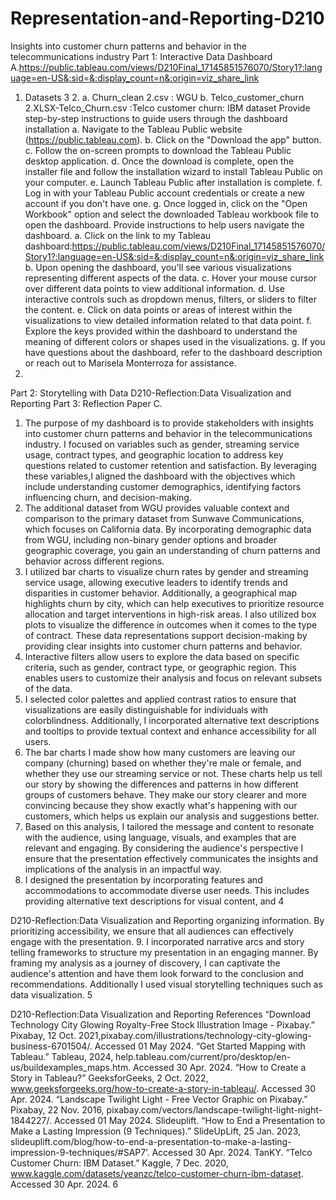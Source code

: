 # Representation-and-Reporting-D210
 Insights into customer churn patterns and behavior in the telecommunications industry
Part 1: Interactive Data Dashboard
A.https://public.tableau.com/views/D210Final_17145851576070/Story1?:language=en-US&:sid=&:display_count=n&:origin=viz_share_link
1. Datasets
3
    2.
a. Churn_clean 2.csv : WGU
b. Telco_customer_churn 2.XLSX-Telco_Churn.csv :Telco customer churn: IBM dataset
Provide step-by-step instructions to guide users through the dashboard installation
a. Navigate to the Tableau Public website (https://public.tableau.com).
b. Click on the "Download the app" button.
c. Follow the on-screen prompts to download the Tableau Public desktop application.
d. Once the download is complete, open the installer file and follow the installation wizard
to install Tableau Public on your computer.
e. Launch Tableau Public after installation is complete.
f. Log in with your Tableau Public account credentials or create a new account if you don't
have one.
g. Once logged in, click on the "Open Workbook" option and select the downloaded
Tableau workbook file to open the dashboard.
Provide instructions to help users navigate the dashboard.
a. Click on the link to my Tableau dashboard:https://public.tableau.com/views/D210Final_17145851576070/Story1?:language=en-US&:sid=&:display_count=n&:origin=viz_share_link
b. Upon opening the dashboard, you'll see various visualizations representing different aspects of the data.
c. Hover your mouse cursor over different data points to view additional information.
d. Use interactive controls such as dropdown menus, filters, or sliders to filter the content.
e. Click on data points or areas of interest within the visualizations to view detailed
information related to that data point.
f. Explore the keys provided within the dashboard to understand the meaning of different
colors or shapes used in the visualizations.
g. If you have questions about the dashboard, refer to the dashboard description or reach
out to Marisela Monterroza for assistance.
 3.
  Part 2: Storytelling with Data
 D210-Reflection:Data Visualization and Reporting
Part 3: Reflection Paper
C.
1. The purpose of my dashboard is to provide stakeholders with insights into customer churn patterns and behavior in the telecommunications industry. I focused on variables such as gender, streaming service usage, contract types, and geographic location to address key questions related to customer retention and satisfaction. By leveraging these variables,I aligned the dashboard with the objectives which include understanding customer demographics, identifying factors influencing churn, and decision-making.
2. The additional dataset from WGU provides valuable context and comparison to the primary dataset from Sunwave Communications, which focuses on California data. By incorporating demographic data from WGU, including non-binary gender options and broader geographic coverage, you gain an understanding of churn patterns and behavior across different regions.
3. I utilized bar charts to visualize churn rates by gender and streaming service usage, allowing executive leaders to identify trends and disparities in customer behavior. Additionally, a geographical map highlights churn by city, which can help executives to prioritize resource allocation and target interventions in high-risk areas. I also utilized box plots to visualize the difference in outcomes when it comes to the type of contract. These data representations support decision-making by providing clear insights into customer churn patterns and behavior.
4. Interactive filters allow users to explore the data based on specific criteria, such as gender, contract type, or geographic region. This enables users to customize their analysis and focus on relevant subsets of the data.
5. I selected color palettes and applied contrast ratios to ensure that visualizations are easily distinguishable for individuals with colorblindness. Additionally, I incorporated alternative text descriptions and tooltips to provide textual context and enhance accessibility for all users.
6. The bar charts I made show how many customers are leaving our company (churning) based on whether they're male or female, and whether they use our streaming service or not. These charts help us tell our story by showing the differences and patterns in how different groups of customers behave. They make our story clearer and more convincing because they show exactly what's happening with our customers, which helps us explain our analysis and suggestions better.
7. Based on this analysis, I tailored the message and content to resonate with the audience, using language, visuals, and examples that are relevant and engaging. By considering the audience's perspective I ensure that the presentation effectively communicates the insights and implications of the analysis in an impactful way.
8. I designed the presentation by incorporating features and accommodations to accommodate diverse user needs. This includes providing alternative text descriptions for visual content, and
4

 D210-Reflection:Data Visualization and Reporting
organizing information. By prioritizing accessibility, we ensure that all audiences can effectively engage with the presentation.
9. I incorporated narrative arcs and story telling frameworks to structure my presentation in an engaging manner. By framing my analysis as a journey of discovery, I can captivate the audience's attention and have them look forward to the conclusion and recommendations. Additionally I used visual storytelling techniques such as data visualization.
5

 D210-Reflection:Data Visualization and Reporting
References
“Download Technology City Glowing Royalty-Free Stock Illustration Image - Pixabay.” Pixabay, 12 Oct. 2021,pixabay.com/illustrations/technology-city-glowing-business-6701504/. Accessed 01 May 2024.
“Get Started Mapping with Tableau.” Tableau, 2024, help.tableau.com/current/pro/desktop/en-us/buildexamples_maps.htm. Accessed 30 Apr. 2024.
“How to Create a Story in Tableau?” GeeksforGeeks, 2 Oct. 2022, www.geeksforgeeks.org/how-to-create-a-story-in-tableau/. Accessed 30 Apr. 2024.
“Landscape Twilight Light - Free Vector Graphic on Pixabay.” Pixabay, 22 Nov. 2016, pixabay.com/vectors/landscape-twilight-light-night-1844227/. Accessed 01 May 2024.
Slideuplift. “How to End a Presentation to Make a Lasting Impression (9 Techniques).” SlideUpLift, 25 Jan. 2023, slideuplift.com/blog/how-to-end-a-presentation-to-make-a-lasting-impression-9-techniques/#SAP7’. Accessed 30 Apr. 2024.
TanKY. “Telco Customer Churn: IBM Dataset.” Kaggle, 7 Dec. 2020, www.kaggle.com/datasets/yeanzc/telco-customer-churn-ibm-dataset. Accessed 30 Apr. 2024.
6
      
